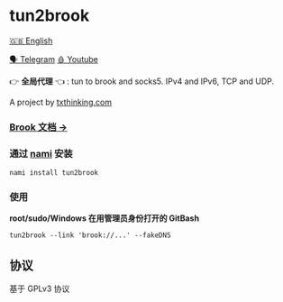 # tun2brook

[🇬🇧 English](README.md)

[🗣 Telegram](https://t.me/txthinking_news)
[🩸 Youtube](https://www.youtube.com/txthinking) 

👉 **全局代理** 👈 : tun to brook and socks5. IPv4 and IPv6, TCP and UDP.

A project by [txthinking.com](https://www.txthinking.com)

### [Brook 文档 ->](https://txthinking.github.io/brook/)

### 通过 [nami](https://github.com/txthinking/nami) 安装

```
nami install tun2brook
```

### 使用

**root/sudo/Windows 在用管理员身份打开的 GitBash**

```
tun2brook --link 'brook://...' --fakeDNS
```

## 协议

基于 GPLv3 协议
